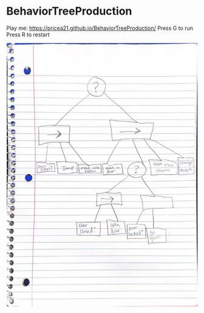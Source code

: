 # BehaviorTreeProduction
 
Play me: https://pricea21.github.io/BehaviorTreeProduction/
Press G to run
Press R to restart

![Diagram](https://github.com/pricea21/BehaviorTreeProduction/blob/main/BhaviorTree.jpg)


